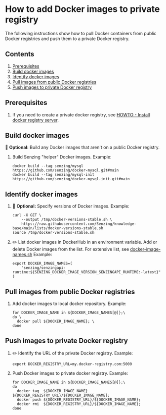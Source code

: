 # How to add Docker images to private registry

The following instructions show how to pull Docker containers
from public Docker registries
and push them to a private Docker registry.

## Contents

1. [Prerequisites](#prerequisites)
1. [Build docker images](#build-docker-images)
1. [Identify docker images](#identify-docker-images)
1. [Pull images from public Docker registries](#pull-images-from-public-docker-registries)
1. [Push images to private Docker registry](#pull-images-from-public-docker-registries)

## Prerequisites

1. If you need to create a private docker registry, see
       [HOWTO - Install docker registry server](https://github.com/Senzing/knowledge-base/blob/main/HOWTO/install-docker-registry-server.md).

## Build docker images

:thinking: **Optional:**
Build any Docker images that aren't on a public Docker registry.

1. Build Senzing "helper" Docker images.
   Example:

    ```console
    docker build --tag senzing/mysql        https://github.com/senzing/docker-mysql.git#main
    docker build --tag senzing/mysql-init   https://github.com/senzing/docker-mysql-init.git#main

    ```

## Identify docker images

1. :thinking: **Optional:**
   Specify versions of Docker images.
   Example:

    ```console
    curl -X GET \
        --output /tmp/docker-versions-stable.sh \
        https://raw.githubusercontent.com/Senzing/knowledge-base/main/lists/docker-versions-stable.sh
    source /tmp/docker-versions-stable.sh

    ```

1. :pencil2: List docker images in DockerHub in an environment variable.
   Add or delete Docker images from the list.
   For extensive list, see
   [docker-image-names.sh](../lists/docker-image-names.sh)
   Example:

    ```console
    export DOCKER_IMAGE_NAMES=(
        "senzing/senzingapi-runtime:${SENZING_DOCKER_IMAGE_VERSION_SENZINGAPI_RUNTIME:-latest}"
    )

    ```

## Pull images from public Docker registries

1. Add docker images to local docker repository.
   Example:

    ```console
    for DOCKER_IMAGE_NAME in ${DOCKER_IMAGE_NAMES[@]};\
    do \
      docker pull ${DOCKER_IMAGE_NAME}; \
    done

    ```

## Push images to private Docker registry

1. :pencil2: Identify the URL of the private Docker registry.
   Example:

    ```console
    export DOCKER_REGISTRY_URL=my.docker-registry.com:5000
    ```

1. Push Docker images to private docker registry.
   Example:

    ```console
    for DOCKER_IMAGE_NAME in ${DOCKER_IMAGE_NAMES[@]};\
    do
      docker tag  ${DOCKER_IMAGE_NAME} ${DOCKER_REGISTRY_URL}/${DOCKER_IMAGE_NAME};
      docker push ${DOCKER_REGISTRY_URL}/${DOCKER_IMAGE_NAME};
      docker rmi  ${DOCKER_REGISTRY_URL}/${DOCKER_IMAGE_NAME};
    done

    ```
